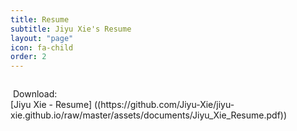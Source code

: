 ```yaml
---
title: Resume
subtitle: Jiyu Xie's Resume
layout: "page"
icon: fa-child
order: 2
---
```

<p><span class="image right"><img src="{{ 'assets/images/fulls/Jiyu_Xie_Resume_001.jpg' | relative_url }}" alt="" /></span>
<p><span class="image right"><img src="{{ 'assets/images/fulls/Jiyu_Xie_Resume_002.jpg' | relative_url }}" alt="" /></span>
Download: <br/>
[Jiyu Xie - Resume]
((https://github.com/Jiyu-Xie/jiyu-xie.github.io/raw/master/assets/documents/Jiyu_Xie_Resume.pdf))